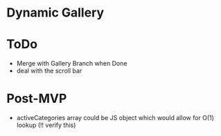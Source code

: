 # Dynamic Gallery

# ToDo
- Merge with Gallery Branch when Done
- deal with the scroll bar

# Post-MVP
- activeCategories array could be JS object which would allow for O(1) lookup (!! verify this)